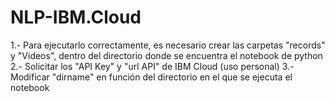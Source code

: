 # NLP-IBM.Cloud
1.- Para ejecutarlo correctamente, es necesario crear las carpetas "records" y "Videos", dentro del directorio donde se encuentra el notebook de python
2.- Solicitar los "API Key" y "url API" de IBM Cloud (uso personal)
3.- Modificar "dirname" en función del directorio en el que se ejecuta el notebook
